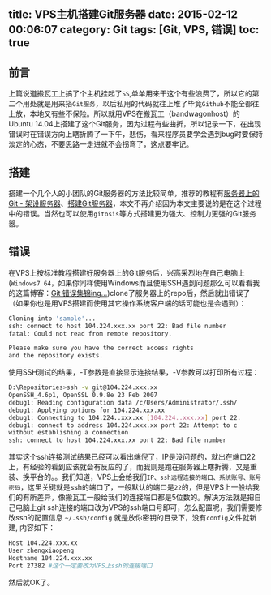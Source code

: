title: VPS主机搭建Git服务器
date: 2015-02-12 00:06:07
category: Git
tags: [Git, VPS, 错误]
toc: true
---
## 前言
上篇说道搬瓦工上搞了个主机挂起了`SS`,单单用来干这个有些浪费了，所以它的第二个用处就是用来搭`Git服务`，以后私用的代码就往上堆了毕竟`Github`不能全都往上放，本地又有些不保险。所以就用VPS在搬瓦工（bandwagonhost）的Ubuntu 14.04上搭建了这个Git服务，因为过程有些曲折，所以记录一下，在出现错误时在错误方向上瞎折腾了一下午，悲伤，看来程序员要学会遇到bug时要保持淡定的心态，不要思路一走进就不会拐弯了，这点要牢记。

## 搭建
搭建一个几个人的小团队的Git服务器的方法比较简单，推荐的教程有[服务器上的 Git - 架设服务器](http://git-scm.com/book/zh/v1/%E6%9C%8D%E5%8A%A1%E5%99%A8%E4%B8%8A%E7%9A%84-Git-%E6%9E%B6%E8%AE%BE%E6%9C%8D%E5%8A%A1%E5%99%A8)、[搭建Git服务器](http://www.liaoxuefeng.com/wiki/0013739516305929606dd18361248578c67b8067c8c017b000/00137583770360579bc4b458f044ce7afed3df579123eca000)，本文不再介绍因为本文主要说的是在这个过程中的错误。当然也可以使用`gitosis`等方式搭建更为强大、控制力更强的Git服务器。

<!--more-->
 
## 错误
在VPS上按标准教程搭建好服务器上的Git服务后，兴高采烈地在自己电脑上(`Windows7 64`，如果你同样使用Windows而且使用SSH遇到问题那么可以看看我的这篇博客：[Git 错误集锦ing...](http://zhengxiaopeng.com/2014/11/25/Git-%E9%94%99%E8%AF%AF%E9%9B%86%E9%94%A6ing/))clone了服务器上的repo后，然后就出错误了（如果你也是用VPS搭建而使用其它操作系统客户端的话可能也是会遇到）：
``` bash
Cloning into 'sample'...
ssh: connect to host 104.224.xxx.xx port 22: Bad file number
fatal: Could not read from remote repository.

Please make sure you have the correct access rights
and the repository exists.
```
使用SSH测试的结果，-T参数是直接显示连接结果，-V参数可以打印所有过程：
``` bash
D:\Repositories>ssh -v git@104.224.xxx.xx
OpenSSH_4.6p1, OpenSSL 0.9.8e 23 Feb 2007
debug1: Reading configuration data /c/Users/Administrator/.ssh/
debug1: Applying options for 104.224.xxx.xx
debug1: Connecting to 104.224..xxx.xx [104.224..xxx.xx] port 22.
debug1: connect to address 104.224.xxx.xx port 22: Attempt to c
without establishing a connection
ssh: connect to host 104.224.xxx.xx port 22: Bad file number
```
其实这个ssh连接测试结果已经可以看出端倪了，IP是没问题的，就出在端口22上，有经验的看到应该就会有反应的了，而我则是跑在服务器上瞎折腾，又是重装、换平台的。。我们知道，VPS上会给我们`IP、ssh远程连接的端口、系统账号、账号密码`，这里关键就是ssh的端口了，一般默认的端口是`22`的，但是VPS上一般给我们的有所差异，像搬瓦工一般给我们的连接端口都是5位数的。解决方法就是把自己电脑上git ssh连接的端口改为VPS的ssh端口号即可，怎么配置呢，我们需要修改ssh的配置信息 `~/.ssh/config` 就是放你密钥的目录下，没有`config`文件就新建, 内容如下：
``` bash
Host 104.224.xxx.xx
User zhengxiaopeng
Hostname 104.224.xxx.xx
Port 27382 #这个一定要改为VPS上ssh的连接端口
```
然后就OK了。